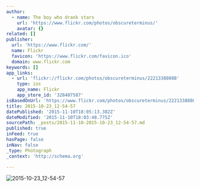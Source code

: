 ```yaml
---
author:
  - name: The boy who drank stars
    url: 'https://www.flickr.com/photos/obscureterminus/'
    avatar: {}
related: []
publisher:
  url: 'https://www.flickr.com/'
  name: Flickr
  favicon: 'https://www.flickr.com/favicon.ico'
  domain: www.flickr.com
keywords: []
app_links:
  - url: 'flickr://flickr.com/photos/obscureterminus/22213388088'
    type: ios
    app_name: Flickr
    app_store_id: '328407587'
isBasedOnUrl: 'https://www.flickr.com/photos/obscureterminus/22213388088/in/dateposted/'
title: 2015-10-23_12-54-57
datePublished: '2015-11-10T18:05:13.382Z'
dateModified: '2015-11-10T18:03:48.775Z'
sourcePath: _posts/2015-11-10-2015-10-23_12-54-57.md
published: true
inFeed: true
hasPage: false
inNav: false
_type: Photograph
_context: 'http://schema.org'

---
```

![2015-10-23&lowbar;12-54-57](https://farm1.staticflickr.com/777/22213388088_9b40b297ec_b.jpg)